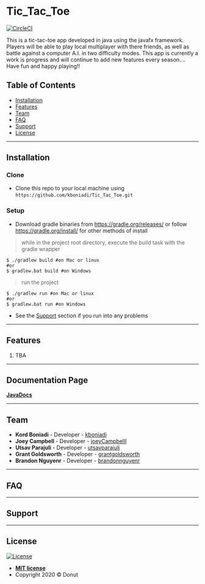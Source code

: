 # Tic_Tac_Toe
[![CircleCI](https://circleci.com/gh/kboniadi/Tic_Tac_Toe.svg?style=svg&circle-token=35d8e43f1e10672580ef6a0729da74d901e583be)](https://circleci.com/gh/kboniadi/Tic_Tac_Toe)

This is a tic-tac-toe app developed in java using the javafx framework. Players will be able to play local multiplayer with there friends,
as well as battle against a computer A.I. in two difficulty modes. This app is currently a work is progress and will continue to add new
features every season.... Have fun and happy playing!!

## Table of Contents
- [Installation](#installation)
- [Features](#features)
- [Team](#team)
- [FAQ](#faq)
- [Support](#support)
- [License](#license)

---

## Installation

### Clone

- Clone this repo to your local machine using `https://github.com/kboniadi/Tic_Tac_Toe.git`

### Setup

- Download gradle binaries from https://gradle.org/releases/ or follow https://gradle.org/install/ for other methods of install

> while in the project root directory, execute the build task with the gradle wrapper

```shell
$ ./gradlew build #on Mac or linux
#or
$ gradlew.bat build #on Windows
```
> run the project

```shell
$ ./gradlew run #on Mac or linux
#or
$ gradlew.bat run #on Windows
```
- See the [Support](#support) section if you run into any problems
---

## Features
1. TBA

---

## Documentation Page
**[JavaDocs](https://kboniadi.github.io/Tic_Tac_Toe/)**

---
  
## Team
- **Kord Boniadi** - Developer - [kboniadi](https://github.com/kboniadi)
- **Joey Campbell** - Developer - [joeyCampbelll](https://github.com/joeyCampbelll)
- **Utsav Parajuli** - Developer - [utsavparajuli](https://github.com/utsavparajuli)
- **Grant Goldsworth** - Developer - [grantgoldsworth](https://github.com/grantgoldsworth)
- **Brandon Nguyenr** - Developer - [brandonnguyenr](https://github.com/brandonnguyenr)

---

## FAQ

---

## Support

---

## License

[![License](http://img.shields.io/:license-mit-blue.svg?style=flat-square)](http://badges.mit-license.org)
- **[MIT license](http://opensource.org/licenses/mit-license.php)**
- Copyright 2020 © Donut
